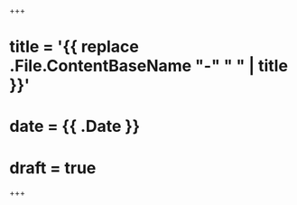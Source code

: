 +++
# title = '{{ replace .File.ContentBaseName "-" " " | title }}'
# date = {{ .Date }}
# draft = true
+++
